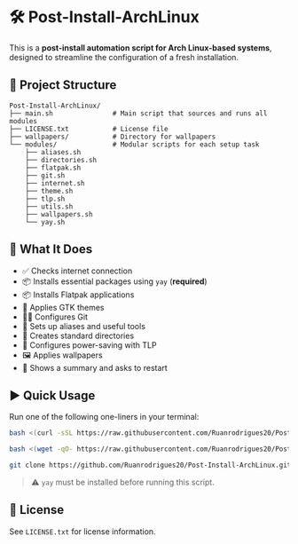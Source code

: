 # 🛠️ Post-Install-ArchLinux

This is a **post-install automation script for Arch Linux-based systems**, designed to streamline the configuration of a fresh installation.

## 📁 Project Structure

```
Post-Install-ArchLinux/
├── main.sh               # Main script that sources and runs all modules
├── LICENSE.txt           # License file
├── wallpapers/           # Directory for wallpapers
└── modules/              # Modular scripts for each setup task
    ├── aliases.sh
    ├── directories.sh
    ├── flatpak.sh
    ├── git.sh
    ├── internet.sh
    ├── theme.sh
    ├── tlp.sh
    ├── utils.sh
    ├── wallpapers.sh
    └── yay.sh
```

## 🚀 What It Does

- ✅ Checks internet connection  
- 📦 Installs essential packages using `yay` (**required**)  
- 📦 Installs Flatpak applications  
- 🎨 Applies GTK themes  
- 🧑‍💻 Configures Git  
- 🔧 Sets up aliases and useful tools  
- 📂 Creates standard directories  
- 🔋 Configures power-saving with TLP  
- 🖼️ Applies wallpapers  
- 📃 Shows a summary and asks to restart  

## ▶️ Quick Usage

Run one of the following one-liners in your terminal:

```bash
bash <(curl -sSL https://raw.githubusercontent.com/Ruanrodrigues20/Post-Install-ArchLinux/main/main.sh)
```

```bash
bash <(wget -qO- https://raw.githubusercontent.com/Ruanrodrigues20/Post-Install-ArchLinux/main/main.sh)
```

```bash
git clone https://github.com/Ruanrodrigues20/Post-Install-ArchLinux.git && cd Post-Install-ArchLinux && ./main.sh
```

> ⚠️ `yay` must be installed before running this script.

## 📜 License

See `LICENSE.txt` for license information.
